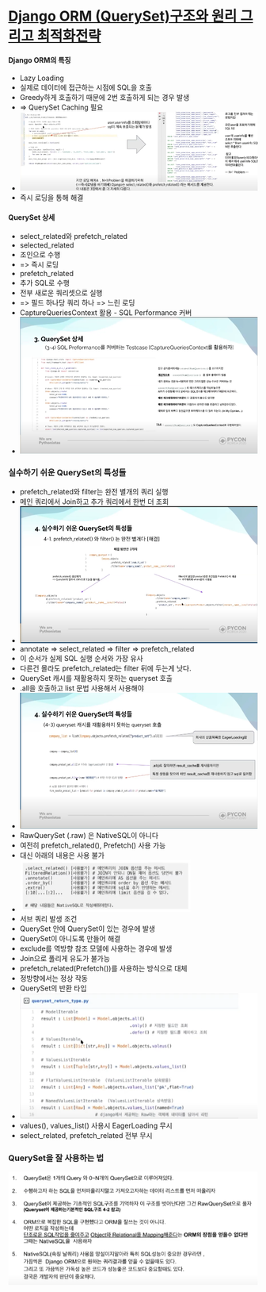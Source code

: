 # [Django ORM (QuerySet)구조와 원리 그리고 최적화전략](https://pycon.kr/2020/program/talk/11)

#### Django ORM의 특징
* Lazy Loading
 * 실제로 데이터에 접근하는 시점에 SQL을 호출
 * Greedy하게 호출하기 때문에 2번 호출하게 되는 경우 발생
 * => QuerySet Caching 필요
 * ![](./statics/1.png)
 * 즉시 로딩을 통해 해결
#### QuerySet 상세
* select_related와 prefetch_related
 * selected_related
  * 조인으로 수행
  * => 즉시 로딩
 * prefetch_related
  * 추가 SQL로 수행
  * 전부 새로운 쿼리셋으로 실행
  * => 필드 하나당 쿼리 하나
   => 느린 로딩
 * CaptureQueriesContext 활용 - SQL Performance 커버
  * ![](./statics/2.png)
### 실수하기 쉬운 QuerySet의 특성들
* prefetch_related와 filter는 완전 별개의 쿼리 실행
 * 메인 쿼리에서 Join하고 추가 쿼리에서 한번 더 조회
 * ![](./statics/3.png)
* annotate => select_related => filter => prefetch_related
 * 이 순서가 실제 SQL 실행 순서와 가장 유사
 * 다른건 몰라도 prefetch_related는 filter 뒤에 두는게 낫다.
* QuerySet 캐시를 재활용하지 못하는 queryset 호출
 * .all을 호출하고 list 문법 사용해서 사용해야
 * ![](./statics/4.png)
* RawQuerySet (.raw) 은 NativeSQL이 아니다
 * 여전히 prefetch_related(), Prefetch() 사용 가능
 * 대신 아래의 내용은 사용 불가
 * ![](./statics/5.png)
* 서브 쿼리 발생 조건
 * QuerySet 안에 QuerySet이 있는 경우에 발생
  * QuerySet이 아니도록 만들어 해결
 * exclude를 역방향 참조 모델에 사용하는 경우에 발생
  * Join으로 풀리게 유도가 불가능
  * prefetch_related(Prefetch())를 사용하는 방식으로 대체
  * 정방향에서는 정상 작동
* QuerySet의 반환 타입
 * ![](./statics/6.png)
 * values(), values_list() 사용시 EagerLoading 무시
  * select_related, prefetch_related 전부 무시
### QuerySet을 잘 사용하는 법
![](./statics/7.png)
